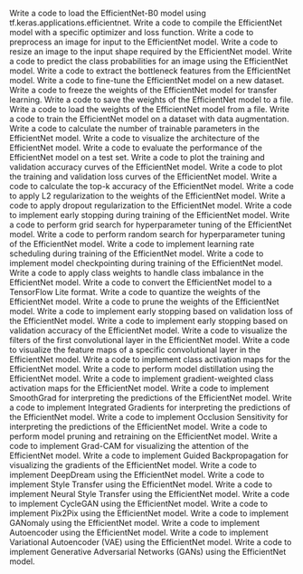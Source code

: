 Write a code to load the EfficientNet-B0 model using tf.keras.applications.efficientnet.
Write a code to compile the EfficientNet model with a specific optimizer and loss function.
Write a code to preprocess an image for input to the EfficientNet model.
Write a code to resize an image to the input shape required by the EfficientNet model.
Write a code to predict the class probabilities for an image using the EfficientNet model.
Write a code to extract the bottleneck features from the EfficientNet model.
Write a code to fine-tune the EfficientNet model on a new dataset.
Write a code to freeze the weights of the EfficientNet model for transfer learning.
Write a code to save the weights of the EfficientNet model to a file.
Write a code to load the weights of the EfficientNet model from a file.
Write a code to train the EfficientNet model on a dataset with data augmentation.
Write a code to calculate the number of trainable parameters in the EfficientNet model.
Write a code to visualize the architecture of the EfficientNet model.
Write a code to evaluate the performance of the EfficientNet model on a test set.
Write a code to plot the training and validation accuracy curves of the EfficientNet model.
Write a code to plot the training and validation loss curves of the EfficientNet model.
Write a code to calculate the top-k accuracy of the EfficientNet model.
Write a code to apply L2 regularization to the weights of the EfficientNet model.
Write a code to apply dropout regularization to the EfficientNet model.
Write a code to implement early stopping during training of the EfficientNet model.
Write a code to perform grid search for hyperparameter tuning of the EfficientNet model.
Write a code to perform random search for hyperparameter tuning of the EfficientNet model.
Write a code to implement learning rate scheduling during training of the EfficientNet model.
Write a code to implement model checkpointing during training of the EfficientNet model.
Write a code to apply class weights to handle class imbalance in the EfficientNet model.
Write a code to convert the EfficientNet model to a TensorFlow Lite format.
Write a code to quantize the weights of the EfficientNet model.
Write a code to prune the weights of the EfficientNet model.
Write a code to implement early stopping based on validation loss of the EfficientNet model.
Write a code to implement early stopping based on validation accuracy of the EfficientNet model.
Write a code to visualize the filters of the first convolutional layer in the EfficientNet model.
Write a code to visualize the feature maps of a specific convolutional layer in the EfficientNet model.
Write a code to implement class activation maps for the EfficientNet model.
Write a code to perform model distillation using the EfficientNet model.
Write a code to implement gradient-weighted class activation maps for the EfficientNet model.
Write a code to implement SmoothGrad for interpreting the predictions of the EfficientNet model.
Write a code to implement Integrated Gradients for interpreting the predictions of the EfficientNet model.
Write a code to implement Occlusion Sensitivity for interpreting the predictions of the EfficientNet model.
Write a code to perform model pruning and retraining on the EfficientNet model.
Write a code to implement Grad-CAM for visualizing the attention of the EfficientNet model.
Write a code to implement Guided Backpropagation for visualizing the gradients of the EfficientNet model.
Write a code to implement DeepDream using the EfficientNet model.
Write a code to implement Style Transfer using the EfficientNet model.
Write a code to implement Neural Style Transfer using the EfficientNet model.
Write a code to implement CycleGAN using the EfficientNet model.
Write a code to implement Pix2Pix using the EfficientNet model.
Write a code to implement GANomaly using the EfficientNet model.
Write a code to implement Autoencoder using the EfficientNet model.
Write a code to implement Variational Autoencoder (VAE) using the EfficientNet model.
Write a code to implement Generative Adversarial Networks (GANs) using the EfficientNet model.